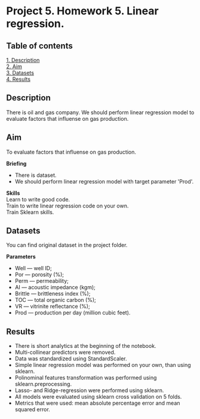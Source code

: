 # Project 5. Homework 5. Linear regression.

## Table of contents
[1. Description](https://github.com/ekaterinatao/Tutorial_projects/tree/main/project_5#description)   
[2. Aim](https://github.com/ekaterinatao/Tutorial_projects/tree/main/project_5#aim)  
[3. Datasets](https://github.com/ekaterinatao/Tutorial_projects/tree/main/project_5#datasets)  
[4. Results](https://github.com/ekaterinatao/Tutorial_projects/tree/main/project_5#results)  

## Description
There is oil and gas company. We should perform linear regression model to evaluate factors that influense on gas production.

## Aim
To evaluate factors that influense on gas production.  

**Briefing**  
- There is dataset.
- We should perform linear regression model with target parameter 'Prod'.  

**Skills**  
Learn to write good code.  
Train to write linear regression code on your own.  
Train Sklearn skills.  

## Datasets
You can find original dataset in the project folder.  

**Parameters**
- Well — well ID;
- Por — porosity (%);
- Perm — permeability;
- AI —  acoustic impedance (kgm);
- Brittle — brittleness index (%);
- TOC — total organic carbon (%);
- VR — vitrinite reflectance (%);
- Prod — production per day (million cubic feet).  

## Results
- There is short analytics at the beginning of the notebook.  
- Multi-collinear predictors were removed.
- Data was standardized using StandardScaler.
- Simple linear regression model was performed on your own, than using sklearn.
- Polinominal features transformation was performed using sklearn.preprocessing.
- Lasso- and Ridge-regression were performed using sklearn.
- All models were evaluated using sklearn cross validation on 5 folds.
- Metrics that were used: mean absolute percentage error and mean squared error.